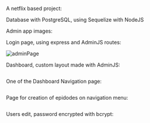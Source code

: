 A netflix based project:

Database with PostgreSQL, using Sequelize with NodeJS

Admin app images:

Login page, using express and AdminJS routes:

<img
  src="https://user-images.githubusercontent.com/53324912/177214288-ce7f9204-d11d-44a2-92f9-25032c29bc7b.jpg"
  alt="adminPage"
/>

Dashboard, custom layout made with AdminJS:

<img
  src="https://user-images.githubusercontent.com/53324912/177214393-14073fa6-87fd-40f9-ab0e-2f3c1085a4eb.png"
  alt=""
/>

One of the Dashboard Navigation page:

<img
  src="https://user-images.githubusercontent.com/53324912/177214456-f4054d5c-7925-4c6e-ae2a-a4bb5604febd.png"
  alt=""
/>

Page for creation of epidodes on navigation menu:

<img
  src="https://user-images.githubusercontent.com/53324912/177214519-b035487f-09cb-4d8f-b476-913f7b4a26a7.png"
  alt=""
/>

Users edit, password encrypted with bcrypt:

<img
  src="https://user-images.githubusercontent.com/53324912/177214574-4a3cd5d6-0402-454c-87a3-1fa95feddd38.png"
  alt=""
/>
